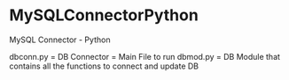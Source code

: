 # MySQLConnectorPython
MySQL Connector - Python

dbconn.py = DB Connector = Main File to run
dbmod.py = DB Module that contains all the functions to connect and update DB
